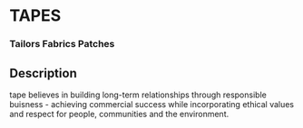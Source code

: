 # TAPES 
### Tailors Fabrics Patches


## Description
tape believes in building long-term relationships through responsible buisness - achieving commercial success while incorporating ethical values and respect for people, communities and the environment.

